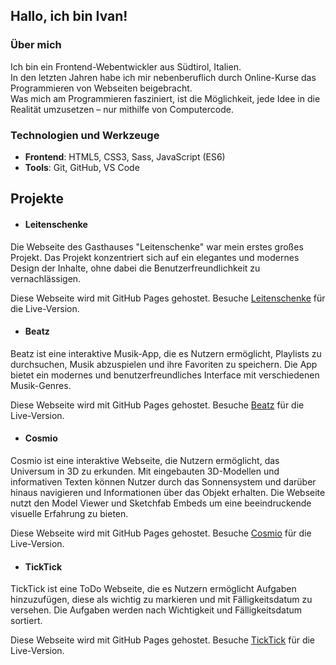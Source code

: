 ## Hallo, ich bin Ivan!

### Über mich

Ich bin ein Frontend-Webentwickler aus Südtirol, Italien.  
In den letzten Jahren habe ich mir nebenberuflich durch Online-Kurse das Programmieren von Webseiten beigebracht.  
Was mich am Programmieren fasziniert, ist die Möglichkeit, jede Idee in die Realität umzusetzen – nur mithilfe von Computercode.

### Technologien und Werkzeuge

-  **Frontend**: HTML5, CSS3, Sass, JavaScript (ES6)
-  **Tools**: Git, GitHub, VS Code

## Projekte

- #### Leitenschenke

Die Webseite des Gasthauses "Leitenschenke" war mein erstes großes Projekt.
Das Projekt konzentriert sich auf ein elegantes und modernes Design der Inhalte, ohne dabei die Benutzerfreundlichkeit zu vernachlässigen.

Diese Webseite wird mit GitHub Pages gehostet. Besuche [Leitenschenke](https://ivan-555.github.io/Leitenschenke/) für die Live-Version.

- #### Beatz

Beatz ist eine interaktive Musik-App, die es Nutzern ermöglicht, Playlists zu durchsuchen, Musik abzuspielen und ihre Favoriten zu speichern. Die App bietet ein modernes und benutzerfreundliches Interface mit verschiedenen Musik-Genres.

Diese Webseite wird mit GitHub Pages gehostet. Besuche [Beatz](https://ivan-555.github.io/Beatz/) für die Live-Version.

- #### Cosmio

Cosmio ist eine interaktive Webseite, die Nutzern ermöglicht, das Universum in 3D zu erkunden. Mit eingebauten 3D-Modellen und informativen Texten können Nutzer durch das Sonnensystem und darüber hinaus navigieren und Informationen
über das Objekt erhalten. Die Webseite nutzt den Model Viewer und Sketchfab Embeds um eine beeindruckende visuelle Erfahrung zu bieten.

Diese Webseite wird mit GitHub Pages gehostet. Besuche [Cosmio](https://ivan-555.github.io/Cosmio/) für die Live-Version.

- #### TickTick

TickTick ist eine ToDo Webseite, die es Nutzern ermöglicht Aufgaben hinzuzufügen, diese als wichtig zu markieren und mit Fälligkeitsdatum zu versehen. Die Aufgaben werden nach Wichtigkeit und Fälligkeitsdatum sortiert.

Diese Webseite wird mit GitHub Pages gehostet. Besuche [TickTick](https://ivan-555.github.io/TickTick/) für die Live-Version.
